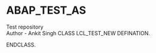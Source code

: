 # ABAP_TEST_AS
Test  repository
<br>
Author - Ankit Singh
CLASS LCL_TEST_NEW DEFINATION.

ENDCLASS.
